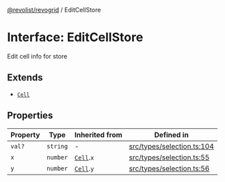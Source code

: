 [@revolist/revogrid](README.md) / EditCellStore

# Interface: EditCellStore

Edit cell info for store

## Extends

- [`Cell`](Interface.Cell.md)

## Properties

| Property | Type | Inherited from | Defined in |
| ------ | ------ | ------ | ------ |
| `val?` | `string` | - | [src/types/selection.ts:104](https://github.com/revolist/revogrid/blob/179ef4790c9da8e1216f1005cb3571a276adbd08/src/types/selection.ts#L104) |
| `x` | `number` | [`Cell`](Interface.Cell.md).`x` | [src/types/selection.ts:55](https://github.com/revolist/revogrid/blob/179ef4790c9da8e1216f1005cb3571a276adbd08/src/types/selection.ts#L55) |
| `y` | `number` | [`Cell`](Interface.Cell.md).`y` | [src/types/selection.ts:56](https://github.com/revolist/revogrid/blob/179ef4790c9da8e1216f1005cb3571a276adbd08/src/types/selection.ts#L56) |
